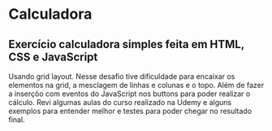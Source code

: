 # Calculadora
## Exercício calculadora simples feita em HTML, CSS e JavaScript

Usando grid layout. Nesse desafio tive dificuldade para encaixar os elementos na grid, a mesclagem de linhas e colunas e o topo. Além de fazer a inserçõo com eventos do JavaScript nos buttons para poder realizar o cálculo. Revi algumas aulas do curso realizado na Udemy e alguns exemplos para entender melhor e testes para poder chegar no resultado final. 


